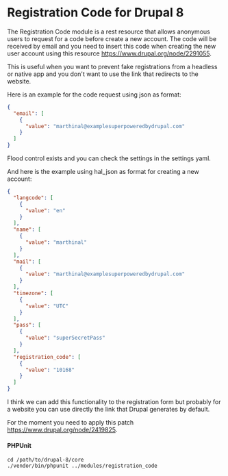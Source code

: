 # Registration Code for Drupal 8

The Registration Code module is a rest resource that allows anonymous users to request for a code before create
a new account. The code will be received by email and you need to insert this code when creating the new
user account using this resource https://www.drupal.org/node/2291055.

This is useful when you want to prevent fake registrations from a headless or native app  and you don't
want to use the link that redirects to the website.

Here is an example for the code request using json as format:

```json
{
  "email": [
    {
      "value": "marthinal@examplesuperpoweredbydrupal.com"
    }
  ]
}
```

Flood control exists and you can check the settings in the settings yaml.

And here is the example using hal_json as format for creating a new account:

```json
{
  "langcode": [
    {
      "value": "en"
    }
  ],
  "name": [
    {
      "value": "marthinal"
    }
  ],
  "mail": [
    {
      "value": "marthinal@examplesuperpoweredbydrupal.com"
    }
  ],
  "timezone": [
    {
      "value": "UTC"
    }
  ],
  "pass": [
    {
      "value": "superSecretPass"
    }
  ],
  "registration_code": [
    {
      "value": "10168"
    }
  ]
}
```

I think we can add this functionality to the registration form but probably for a website you can use
directly the link that Drupal generates by default.

For the moment you need to apply this patch https://www.drupal.org/node/2419825.

#### PHPUnit

    cd /path/to/drupal-8/core
    ./vendor/bin/phpunit ../modules/registration_code

